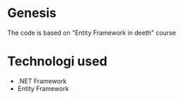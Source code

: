 # Genesis
The code is based on "Entity Framework in deeth" course


# Technologi used
- .NET Framework
- Entity Framework